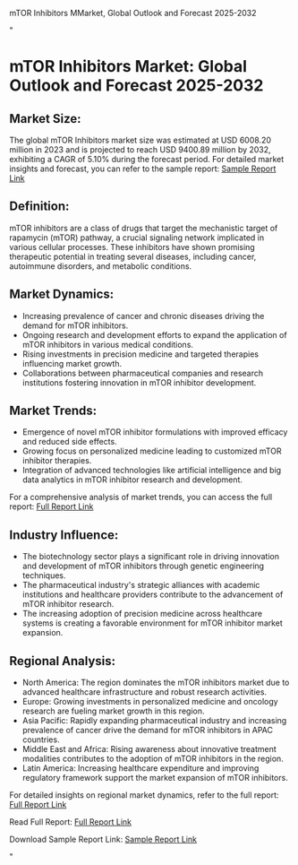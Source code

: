 mTOR Inhibitors MMarket, Global Outlook and Forecast 2025-2032

"<h1>mTOR Inhibitors Market: Global Outlook and Forecast 2025-2032</h1>

<h2>Market Size:</h2>
<p>The global mTOR Inhibitors market size was estimated at USD 6008.20 million in 2023 and is projected to reach USD 9400.89 million by 2032, exhibiting a CAGR of 5.10% during the forecast period. For detailed market insights and forecast, you can refer to the sample report: <a href='https://www.statsmarketresearch.com/download-free-sample/8028693/global-mtor-inhibitors-m-forecast-2025-2032-695'>Sample Report Link</a></p>

<h2>Definition:</h2>
<p>mTOR inhibitors are a class of drugs that target the mechanistic target of rapamycin (mTOR) pathway, a crucial signaling network implicated in various cellular processes. These inhibitors have shown promising therapeutic potential in treating several diseases, including cancer, autoimmune disorders, and metabolic conditions.</p>

<h2>Market Dynamics:</h2>
<ul>
<li>Increasing prevalence of cancer and chronic diseases driving the demand for mTOR inhibitors.</li>
<li>Ongoing research and development efforts to expand the application of mTOR inhibitors in various medical conditions.</li>
<li>Rising investments in precision medicine and targeted therapies influencing market growth.</li>
<li>Collaborations between pharmaceutical companies and research institutions fostering innovation in mTOR inhibitor development.</li>
</ul>

<h2>Market Trends:</h2>
<ul>
<li>Emergence of novel mTOR inhibitor formulations with improved efficacy and reduced side effects.</li>
<li>Growing focus on personalized medicine leading to customized mTOR inhibitor therapies.</li>
<li>Integration of advanced technologies like artificial intelligence and big data analytics in mTOR inhibitor research and development.</li>
</ul>
<p>For a comprehensive analysis of market trends, you can access the full report: <a href='https://www.statsmarketresearch.com/global-mtor-inhibitors-m-forecast-2025-2032-695-8028693'>Full Report Link</a></p>

<h2>Industry Influence:</h2>
<ul>
<li>The biotechnology sector plays a significant role in driving innovation and development of mTOR inhibitors through genetic engineering techniques.</li>
<li>The pharmaceutical industry's strategic alliances with academic institutions and healthcare providers contribute to the advancement of mTOR inhibitor research.</li>
<li>The increasing adoption of precision medicine across healthcare systems is creating a favorable environment for mTOR inhibitor market expansion.</li>
</ul>

<h2>Regional Analysis:</h2>
<ul>
<li>North America: The region dominates the mTOR inhibitors market due to advanced healthcare infrastructure and robust research activities.</li>
<li>Europe: Growing investments in personalized medicine and oncology research are fueling market growth in this region.</li>
<li>Asia Pacific: Rapidly expanding pharmaceutical industry and increasing prevalence of cancer drive the demand for mTOR inhibitors in APAC countries.</li>
<li>Middle East and Africa: Rising awareness about innovative treatment modalities contributes to the adoption of mTOR inhibitors in the region.</li>
<li>Latin America: Increasing healthcare expenditure and improving regulatory framework support the market expansion of mTOR inhibitors.</li>
</ul>
<p>For detailed insights on regional market dynamics, refer to the full report: <a href='https://www.statsmarketresearch.com/global-mtor-inhibitors-m-forecast-2025-2032-695-8028693'>Full Report Link</a></p>

<p>Read Full Report: <a href='https://www.statsmarketresearch.com/global-mtor-inhibitors-m-forecast-2025-2032-695-8028693'>Full Report Link</a></p>
<p>Download Sample Report Link: <a href='https://www.statsmarketresearch.com/download-free-sample/8028693/global-mtor-inhibitors-m-forecast-2025-2032-695'>Sample Report Link</a></p>"
